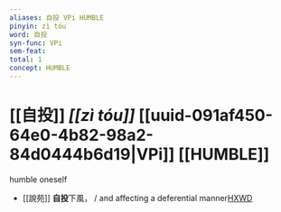 ```yaml
---
aliases: 自投 VPi HUMBLE
pinyin: zì tóu
word: 自投
syn-func: VPi
sem-feat: 
total: 1
concept: HUMBLE 
---
```

# [[自投]] *[[zì tóu]]*  [[uuid-091af450-64e0-4b82-98a2-84d0444b6d19|VPi]] [[HUMBLE]]
humble oneself
 - [[說苑]] **自投**下風，
                     / and affecting a deferential manner[HXWD](https://hxwd.org/textview.html?location=CH1a0907_CHANT_002-7a.16)